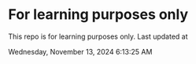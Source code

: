 # For learning purposes only
This repo is for learning purposes only.
Last updated at

Wednesday, November 13, 2024 6:13:25 AM

